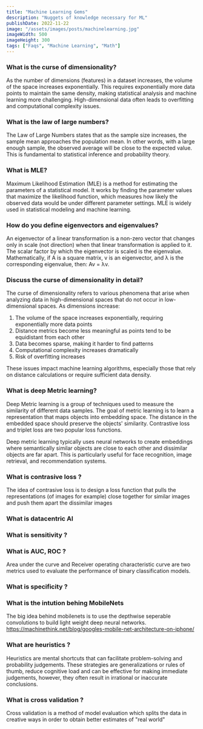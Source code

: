 ```yaml
---
title: "Machine Learning Gems"
description: "Nuggets of knowledge necessary for ML"
publishDate: 2022-11-22
image: "/assets/images/posts/machinelearning.jpg"
imageWidth: 500
imageHeight: 300
tags: ["Faqs", "Machine Learning", "Math"]
---
```


### What is the curse of dimensionality?

As the number of dimensions (features) in a dataset increases, the volume of the space increases exponentially. This requires exponentially more data points to maintain the same density, making statistical analysis and machine learning more challenging. High-dimensional data often leads to overfitting and computational complexity issues.

### What is the law of large numbers?

The Law of Large Numbers states that as the sample size increases, the sample mean approaches the population mean. In other words, with a large enough sample, the observed average will be close to the expected value. This is fundamental to statistical inference and probability theory.

### What is MLE?

Maximum Likelihood Estimation (MLE) is a method for estimating the parameters of a statistical model. It works by finding the parameter values that maximize the likelihood function, which measures how likely the observed data would be under different parameter settings. MLE is widely used in statistical modeling and machine learning.

### How do you define eigenvectors and eigenvalues?

An eigenvector of a linear transformation is a non-zero vector that changes only in scale (not direction) when that linear transformation is applied to it. The scalar factor by which the eigenvector is scaled is the eigenvalue. Mathematically, if A is a square matrix, v is an eigenvector, and λ is the corresponding eigenvalue, then: Av = λv.

### Discuss the curse of dimensionality in detail?

The curse of dimensionality refers to various phenomena that arise when analyzing data in high-dimensional spaces that do not occur in low-dimensional spaces. As dimensions increase:

1. The volume of the space increases exponentially, requiring exponentially more data points
2. Distance metrics become less meaningful as points tend to be equidistant from each other
3. Data becomes sparse, making it harder to find patterns
4. Computational complexity increases dramatically
5. Risk of overfitting increases

These issues impact machine learning algorithms, especially those that rely on distance calculations or require sufficient data density.

### What is deep Metric learning?

Deep Metric learning is a group of techniques used to measure the similarity of different data samples. The goal of metric learning is to learn a representation that maps objects into embedding space. The distance in the embedded space should preserve the objects' similarity. Contrastive loss and triplet loss are two popular loss functions.

Deep metric learning typically uses neural networks to create embeddings where semantically similar objects are close to each other and dissimilar objects are far apart. This is particularly useful for face recognition, image retrieval, and recommendation systems.


### What is contrasive loss ?

The idea of contrasive loss is to design a loss function that pulls the representations (of images for example) close together for similar images and push them apart the dissimilar images

### What is datacentric AI
### What is sensitivity ?
### What is AUC, ROC ?

Area under the curve and Receiver operating characteristic curve are two metrics used to evaluate the performance of binary classification models.

### What is specificity ?


### What is the intution behing MobileNets
The big idea behind mobilenets is to use the depthwise seperable convolutions to build light weight deep neural networks. https://machinethink.net/blog/googles-mobile-net-architecture-on-iphone/

### What are heuristics ?
Heuristics are mental shortcuts that can facilitate problem-solving and probability judgements. These strategies are generalizations or rules of thumb, reduce cognitive load and can be effective for making immediate judgements, however, they often result in irrational or inaccurate conclusions.

### What is cross validation ?
Cross validation is a method of model evaluation which splits the data in creative ways in order to obtain better estimates of "real world"